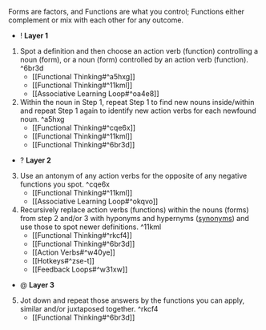Forms are factors, and Functions are what you control; Functions either complement or mix with each other for any outcome.
- ! **Layer 1**
1. Spot a definition and then choose an action verb (function) controlling a noun (form), or a noun (form) controlled by an action verb (function). ^6br3d
	- [[Functional Thinking#^a5hxg]]
	- [[Functional Thinking#^11kml]]
	- [[Associative Learning Loop#^oa4e8]]
2. Within the noun in Step 1, repeat Step 1 to find new nouns inside/within and repeat Step 1 again to identify new action verbs for each newfound noun. ^a5hxg
	- [[Functional Thinking#^cqe6x]]
	- [[Functional Thinking#^11kml]]
	- [[Functional Thinking#^6br3d]]
- ? **Layer 2**
3. Use an antonym of any action verbs for the opposite of any negative functions you spot. ^cqe6x
    - [[Functional Thinking#^11kml]]
    - [[Associative Learning Loop#^okqvo]]
4. Recursively replace action verbs (functions) within the nouns (forms) from step 2 and/or 3 with hyponyms and hypernyms ([synonyms](http://www.sinonimkata.com/)) and use those to spot newer definitions. ^11kml
    - [[Functional Thinking#^rkcf4]]
    - [[Functional Thinking#^6br3d]]
    - [[Action Verbs#^w40ye]]
    - [[Hotkeys#^zse-t]]
    - [[Feedback Loops#^w31xw]]
- @ **Layer 3**
5. Jot down and repeat those answers by the functions you can apply, similar and/or juxtaposed together. ^rkcf4
    - [[Functional Thinking#^6br3d]]